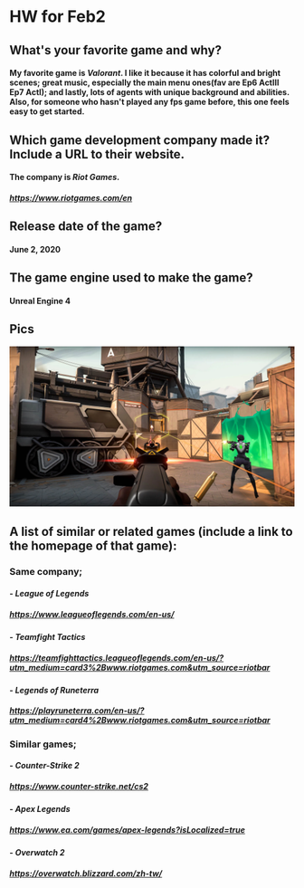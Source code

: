 # HW for Feb2
## What's your favorite game and why?
#### My favorite game is *Valorant*. I like it because it has colorful and bright scenes; great music, especially the main menu ones(fav are Ep6 ActIII Ep7 ActI); and lastly, lots of agents with unique background and abilities. Also, for someone who hasn't played any fps game before, this one feels easy to get started.
## Which game development company made it? Include a URL to their website.
#### The company is *Riot Games*.
##### https://www.riotgames.com/en
## Release date of the game?
#### June 2, 2020
## The game engine used to make the game?
#### Unreal Engine 4
## Pics
![img](Gameplay.png)
## A list of similar or related games (include a link to the homepage of that game):
### Same company;
#### - *League of Legends*
##### https://www.leagueoflegends.com/en-us/
#### - *Teamfight Tactics*
##### https://teamfighttactics.leagueoflegends.com/en-us/?utm_medium=card3%2Bwww.riotgames.com&utm_source=riotbar 
#### - *Legends of Runeterra*
##### https://playruneterra.com/en-us/?utm_medium=card4%2Bwww.riotgames.com&utm_source=riotbar
### Similar games;
#### - *Counter-Strike 2*
##### https://www.counter-strike.net/cs2
#### - *Apex Legends*
##### https://www.ea.com/games/apex-legends?isLocalized=true
#### - *Overwatch 2*
##### https://overwatch.blizzard.com/zh-tw/ 

